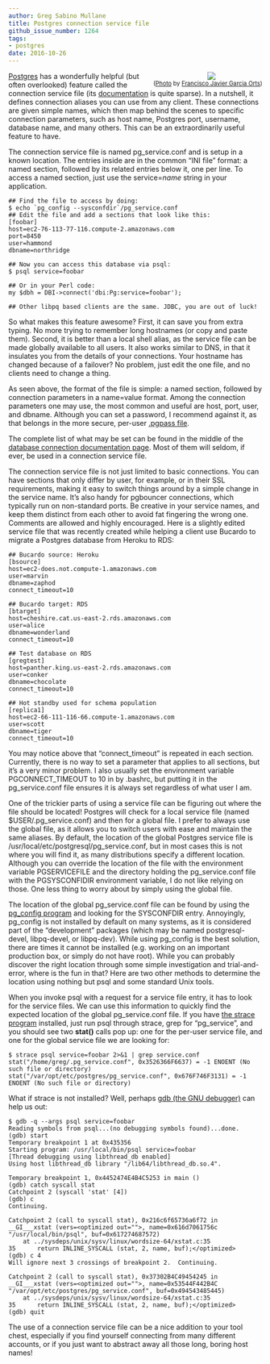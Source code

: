 ```yaml
---
author: Greg Sabino Mullane
title: Postgres connection service file
github_issue_number: 1264
tags:
- postgres
date: 2016-10-26
---
```




<div class="separator" style="clear: both; float:right; text-align: center;"><a href="/blog/2016/10/postgres-connection-service-file/image-0.jpeg" imageanchor="1" style="clear: right; margin-bottom: 1em; margin-left: 1em;"><img border="0" src="/blog/2016/10/postgres-connection-service-file/image-0.jpeg"/></a><br/><small>(<a href="https://flic.kr/p/fMYx1K">Photo</a> by <a href="https://www.flickr.com/photos/francisco-javier-garcia-orts/">Francisco Javier Garcia Orts</a>)</small></div>

[Postgres](https://www.postgresql.org/) has a wonderfully helpful (but often overlooked) feature called the 
connection service file (its [documentation](https://www.postgresql.org/docs/current/static/libpq-pgservice.html) is quite sparse).
In a nutshell, it defines connection aliases you can use from any client. These connections 
are given simple names, which then map behind the scenes to specific connection parameters, 
such as host name, Postgres port, username, database name, and many others. This can be an 
extraordinarily useful feature to have.

The connection service file is named pg_service.conf and is setup in a known 
location. The entries inside are in the common “INI file” format: a named section, followed by its 
related entries below it, one per line. To access a named section, just use the 
service=*name* string in your application.

```
## Find the file to access by doing:
$ echo `pg_config --sysconfdir`/pg_service.conf
## Edit the file and add a sections that look like this:
[foobar]
host=ec2-76-113-77-116.compute-2.amazonaws.com
port=8450
user=hammond
dbname=northridge

## Now you can access this database via psql:
$ psql service=foobar

## Or in your Perl code:
my $dbh = DBI->connect('dbi:Pg:service=foobar');

## Other libpq based clients are the same. JDBC, you are out of luck!
```

So what makes this feature awesome? First, it can save you from extra typing. No more 
trying to remember long hostnames (or copy and paste them). Second, it is better than 
a local shell alias, as the service file can be made globally available to all users. It also 
works similar to DNS, in that it insulates you from the details of your connections. Your 
hostname has changed because of a failover? No problem, just edit the one file, 
and no clients need to change a thing.

As seen above, the format of the file is simple: a named section, followed by 
connection parameters in a name=value format. Among the connection parameters one may use, the most common and useful are 
host, port, 
user, and dbname. 
Although you can set a password, I recommend against it, as that belongs in the 
more secure, per-user [.pgpass file](https://www.postgresql.org/docs/current/static/libpq-pgpass.html).

The complete list of what may be set can be found in the middle of the [database connection documentation page](https://www.postgresql.org/docs/current/static/libpq-connect.html#LIBPQ-PARAMKEYWORDS). Most of them will seldom, if ever, 
be used in a connection service file.

The connection service file is not just limited to basic connections. You can 
have sections that only differ by user, for example, or in their SSL requirements, 
making it easy to switch things around by a simple change in the service name. It’s also 
handy for pgbouncer connections, which typically run on non-standard ports. Be creative 
in your service names, and keep them distinct from each other to avoid fat fingering the wrong 
one. Comments are allowed and highly encouraged. Here is a slightly edited service file that was recently 
created while helping a client use Bucardo to migrate a Postgres database from Heroku to RDS:

```
## Bucardo source: Heroku
[bsource]
host=ec2-does.not.compute-1.amazonaws.com
user=marvin
dbname=zaphod
connect_timeout=10

## Bucardo target: RDS
[btarget]
host=cheshire.cat.us-east-2.rds.amazonaws.com
user=alice
dbname=wonderland
connect_timeout=10

## Test database on RDS
[gregtest]
host=panther.king.us-east-2.rds.amazonaws.com
user=conker
dbname=chocolate
connect_timeout=10

## Hot standby used for schema population
[replica1]
host=ec2-66-111-116-66.compute-1.amazonaws.com
user=scott
dbname=tiger
connect_timeout=10
```

You may notice above that “connect_timeout” is repeated in each section. Currently, there is no way to 
set a parameter that applies to all sections, but it’s a very minor problem. I also usually set 
the environment variable PGCONNECT_TIMEOUT to 10 in by .bashrc, but putting 
it in the pg_service.conf file ensures it is always set regardless of what user I am.

One of the trickier parts of using a service file can be figuring out where the 
file should be located! Postgres will check for a local service file (named 
$USER/.pg_service.conf) 
and then for a global file. I prefer to always use the global file, as it allows you 
to switch users with ease and maintain the same aliases. By default, the location 
of the global Postgres service file is 
/usr/local/etc/postgresql/pg_service.conf, but in most 
cases this is not where you will find it, as many distributions specify a different 
location. Although you can override the location of the file with the environment variable 
PGSERVICEFILE and the directory holding the pg_service.conf 
file with the PGSYSCONFIDIR environment variable, I do not 
like relying on those. One less thing to worry about by simply using the global file.

The location of the global pg_service.conf file can be found by using the [pg_config program](https://www.postgresql.org/docs/current/static/app-pgconfig.html) 
and looking for the SYSCONFDIR entry. Annoyingly, pg_config is not installed 
by default on many systems, as it is considered part of the “development” packages 
(which may be named postgresql-devel, libpq-devel, or libpq-dev). While using pg_config 
is the best solution, there are times it cannot be installed (e.g. working on an important production 
box, or simply do not have root). While you can probably discover the right location 
through some simple investigation and trial-and-error, where is the fun in that? Here are 
two other methods to determine the location using nothing but psql and some standard 
Unix tools.

When you invoke psql with a request for a service file entry, it has to look for the 
service files. We can use this information to quickly find the expected location of the 
global pg_service.conf file. If you have [the strace program](https://en.wikipedia.org/wiki/Strace) installed, just run psql through strace, 
grep for “pg_service”, and you should see two **stat()** calls pop up: one for the 
per-user service file, and one for the global service file we are looking for:

```
$ strace psql service=foobar 2>&1 | grep service.conf
stat("/home/greg/.pg_service.conf", 0x3526366F6637) = -1 ENOENT (No such file or directory)
stat("/var/opt/etc/postgres/pg_service.conf", 0x676F746F3131) = -1 ENOENT (No such file or directory)
```

What if strace is not installed? Well, perhaps [gdb (the GNU debugger)](https://www.gnu.org/software/gdb/) 
can help us out:

```
$ gdb -q --args psql service=foobar
Reading symbols from psql...(no debugging symbols found)...done.
(gdb) start
Temporary breakpoint 1 at 0x435356
Starting program: /usr/local/bin/psql service=foobar
[Thread debugging using libthread_db enabled]
Using host libthread_db library "/lib64/libthread_db.so.4".

Temporary breakpoint 1, 0x4452474E4B4C5253 in main ()
(gdb) catch syscall stat
Catchpoint 2 (syscall 'stat' [4])
(gdb) c
Continuing.

Catchpoint 2 (call to syscall stat), 0x216c6f65736a6f72 in __GI___xstat (vers=<optimized out="">, name=0x616d7061756c "/usr/local/bin/psql", buf=0x617274687572)
    at ../sysdeps/unix/sysv/linux/wordsize-64/xstat.c:35
35      return INLINE_SYSCALL (stat, 2, name, buf);</optimized>
(gdb) c 4
Will ignore next 3 crossings of breakpoint 2.  Continuing.

Catchpoint 2 (call to syscall stat), 0x37302B4C49454245 in __GI___xstat (vers=<optimized out="">, name=0x53544F442B4C "/var/opt/etc/postgres/pg_service.conf", buf=0x494543485445)
    at ../sysdeps/unix/sysv/linux/wordsize-64/xstat.c:35
35      return INLINE_SYSCALL (stat, 2, name, buf);</optimized>
(gdb) quit
```

The use of a connection service file can be a nice addition to your 
tool chest, especially if you find yourself connecting from many different 
accounts, or  if you just want to abstract away all those long, boring 
host names!


